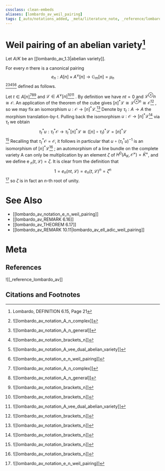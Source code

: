 ```yaml
---
cssclass: clean-embeds
aliases: [lombardo_av_weil_pairing]
tags: [_auto/notations_added, _meta/literature_note, _reference/lombardo_av, _meta/TODO/change_title, _meta/notation, _meta/definition]
---
```

# Weil pairing of an abelian variety[^1]

Let $A/K$ be an [[lombardo_av_1.3|abelian variety]].

For every $n$ there is a canonical pairing
$$
e_{n}: A[n] \times A^{\vee}[n] \rightarrow \mathbb{G}_{m}[n]=\mu_{n}
$$
[^2][^3][^4][^5][^6]
defined as follows. 

Let $t \in A[n]$[^2][^3][^4] and $\mathcal{L} \in A^{\vee}[n]$[^4][^5]              . By definition we have $n t=0$ and $\mathcal{L}^{\otimes} n \cong \mathcal{O}$. An application of the theorem of the cube gives $[n]^{*} \mathcal{L} \cong \mathcal{L}^{\otimes n} \cong \mathcal{O}$[^4]              , so we may fix an isomorphism $u: \mathcal{O} \rightarrow[n]^{*} \mathcal{L} .$[^4]               Denote by $\tau_{t}: A \rightarrow A$ the morphism translation-by-t. Pulling back the isomorphism $u: \mathcal{O} \rightarrow[n]^{*} \mathcal{L}$[^4]               via $\tau_{t}$ we obtain
$$
\tau_{t}^{*} u: \tau_{t}^{*} \mathcal{O} \rightarrow \tau_{t}^{*}[n]^{*} \mathcal{L} \cong\left([n] \circ \tau_{t}\right)^{*} \mathcal{L}=[n]^{*} \mathcal{L}
$$
[^4]
Recalling that $\tau_{t}^{*} \mathcal{O}=\mathcal{O}$, it follows in particular that $u \circ\left(\tau_{t}^{*} u\right)^{-1}$ is an isomorphism of $[n]^{*} \mathcal{L}$[^4]              ; an automorphism of a line bundle on the complete variety A can only be multiplication by an element $\zeta$ of $H^{0}\left(A_{K}, \mathcal{O}^{\times}\right)=\bar{K}^{\times}$, and we define e $_{n}(t, \mathcal{L})=\zeta .$ It is clear from the definition that
$$
1=e_{n}(n t, \mathcal{L})=e_{n}(t, \mathcal{L})^{n}=\zeta^{n}
$$
[^6]
so $\zeta$ is in fact an $n$-th root of unity.

# See Also
- [[lombardo_av_notation_e_n_weil_pairing]]
- [[lombardo_av_REMARK 6.16]]
- [[lombardo_av_THEOREM 6.17]]
- [[lombardo_av_REMARK 10.11|lombardo_av_ell_adic_weil_pairing]]
# Meta
## References
![[_reference_lombardo_av]]

## Citations and Footnotes
[^1]: Lombardo, DEFINITION 6.15, Page 21
[^2]: ![[lombardo_av_notation_A_n_complex]]
[^3]: ![[lombardo_av_notation_A_n_general]]
[^4]: ![[lombardo_av_notation_brackets_n]]
[^5]: ![[lombardo_av_notation_A_vee_dual_abelian_variety]]
[^6]: ![[lombardo_av_notation_e_n_weil_pairing]]